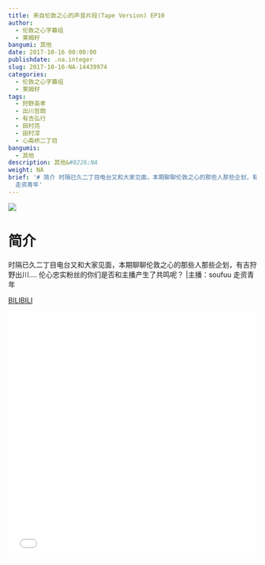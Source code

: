 ```yaml
---
title: 来自伦敦之心的声音片段(Tape Version) EP10
author:
  - 伦敦之心字幕组
  - 莱姆籽
bangumi: 其他
date: 2017-10-16 00:00:00
publishdate: .na.integer
slug: 2017-10-16-NA-14439974
categories:
  - 伦敦之心字幕组
  - 莱姆籽
tags:
  - 狩野英孝
  - 出川哲朗
  - 有吉弘行
  - 田村亮
  - 田村淳
  - 心斋桥二丁目
bangumis:
  - 其他
description: 其他&#8226;NA
weight: NA
brief: '# 简介 时隔已久二丁目电台又和大家见面，本期聊聊伦敦之心的那些人那些企划，有吉狩野出川.... 伦心忠实粉丝的你们是否和主播产生了共鸣呢？ |主播：soufuu
  走资青年'
---
```


![](https://i.imgur.com/nyDNlk9.jpg)

# 简介  
时隔已久二丁目电台又和大家见面，本期聊聊伦敦之心的那些人那些企划，有吉狩野出川....
伦心忠实粉丝的你们是否和主播产生了共鸣呢？
|主播：soufuu 走资青年

  [BILIBILI](https://www.bilibili.com/video/av14439974/)


<div class="vcontainer">  <iframe class='video' src="//www.bilibili.com/blackboard/player.html?aid=14439974" width="100%" height="500" frameborder="0" allowfullscreen="allowfullscreen"></iframe></div>
